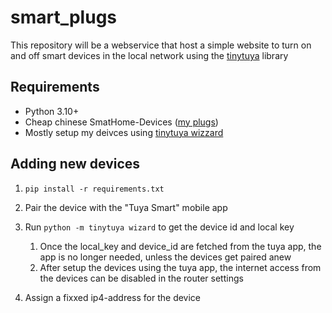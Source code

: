 # smart_plugs

This repository will be a webservice that host a simple website to turn on and off smart devices in the local network using the [tinytuya](https://github.com/jasonacox/tinytuya) library

## Requirements

- Python 3.10+
- Cheap chinese SmatHome-Devices ([my plugs](https://www.amazon.de/Usmart-Steckdose-Smart-WLAN-Sprachsteuerung/dp/B09J8P9YFL/ref=sr_1_6?__mk_de_DE=%C3%85M%C3%85%C5%BD%C3%95%C3%91&crid=W27SLGI75J8Y&dib=eyJ2IjoiMSJ9.NcGiVPdTaerstlacjnw_hXRZqkonT1cFxPHMoGu4lgvIXfD3OuNyJddWNR7hvBAD4HhFaSuuVeg41SpwV8y-JOB6kAUGRUtOGvAif2m8rGclMe3bAUM9F7s5ua_hOapD8TbWr6F5asidif8_odmHPiLCvSIvA16ZsqnGwr2JKpksRYCeFovixelLg60FfufRl7RhpLEH0uNQEFOlt8iwIZbWQgJMLtH1MhB9uaLggKHdrpoggfCS6WV0F0dlo9008L9HKCfXJ2IgqxL5gBx2Y1EhJATcPX-2boNK1Qvw26Y.DashDJ6SAQGDH1OOA0YQM4G0hS0byhohRMn2-9N1_qk&dib_tag=se&keywords=gosund+plug&qid=1711358532&sprefix=gosund+plug%2Caps%2C89&sr=8-6))
- Mostly setup my deivces using [tinytuya wizzard](https://github.com/jasonacox/tinytuya?tab=readme-ov-file#setup-wizard---getting-local-keys)

## Adding new devices

1. `pip install -r requirements.txt`
2. Pair the device with the "Tuya Smart" mobile app
3. Run `python -m tinytuya wizard` to get the device id and local key
   1. Once the local_key and device_id are fetched from the tuya app, the app is no longer needed, unless the devices get paired anew
   2. After setup the devices using the tuya app, the internet access from the devices can be disabled in the router settings

4. Assign a fixxed ip4-address for the device
